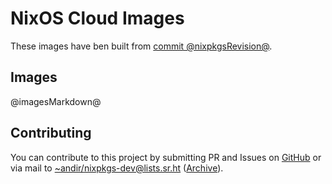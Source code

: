 # NixOS Cloud Images

These images have ben built from [commit @nixpkgsRevision@](https://github.com/nixos/nixpkgs/tree/@nixpkgsRevision@).

## Images

@imagesMarkdown@


## Contributing

You can contribute to this project by submitting PR and Issues on
[GitHub](https://github.com/andir/nixos.cloud) or via mail to
[~andir/nixpkgs-dev@lists.sr.ht](mailto:~andir/nixpkgs-dev@lists.sr.ht)
([Archive](https://lists.sr.ht/~andir/nixpkgs-dev)).
